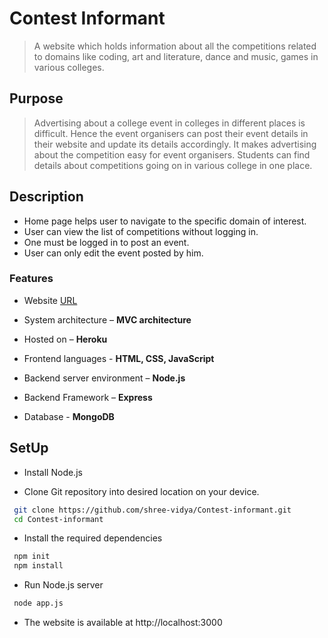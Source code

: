 # Contest Informant

> A website which holds information about all the competitions related to domains like coding, art and literature, dance and music, games in various colleges. 

## Purpose

> Advertising about a college event in colleges in different places is difficult. Hence the event organisers can post their event details in their website and update its details accordingly. It makes advertising about the competition easy for event organisers. Students can find details about competitions going on in various college in one place.

## Description

* Home page helps user to navigate to the specific domain of interest.
* User can view the list of competitions without logging in.
* One must be logged in to post an event.
* User can only edit the event posted by him.

### Features

* Website [URL](http://agile-ocean-22562.herokuapp.com/)

* System architecture – **MVC architecture**

* Hosted on – **Heroku**

* Frontend languages - **HTML, CSS, JavaScript**

* Backend server environment – **Node.js**

* Backend Framework – **Express**

* Database - **MongoDB**

## SetUp

* Install Node.js

* Clone Git repository into desired location on your device.
```bash
 git clone https://github.com/shree-vidya/Contest-informant.git
 cd Contest-informant
```

* Install the required dependencies
```bash
 npm init
 npm install 
```

* Run Node.js server
```bash
 node app.js
```

* The website is available at http://localhost:3000








